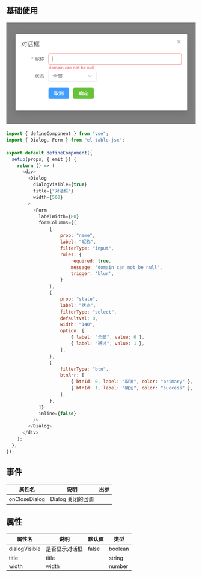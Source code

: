 ## 基础使用

![示例图片](../../../assets/Dialog.png)

```js
import { defineComponent } from "vue";
import { Dialog, Form } from "el-table-jsx";

export default defineComponent({
  setup(props, { emit }) {
    return () => (
      <div>
        <Dialog
          dialogVisible={true}
          title={"对话框"}
          width={500}
        >
          <Form
            labelWidth={80}
            formColumns={[
                {
                    prop: "name",
                    label: "昵称",
                    filterType: "input",
                    rules: {
                        required: true,
                        message: 'domain can not be null',
                        trigger: 'blur',
                    }
                },
                {
                    prop: "state",
                    label: "状态",
                    filterType: "select",
                    defaultVal: 0,
                    width: "140",
                    option: [
                        { label: "全部", value: 0 },
                        { label: "通过", value: 1 },
                    ],
                },
                {
                    filterType: "btn",
                    btnArr: [
                        { btnId: 0, label: "取消", color: "primary" },
                        { btnId: 1, label: "确定", color: "success" },
                    ],
                },
            ]}
            inline={false}
          />
        </Dialog>
      </div>
    );
  },
});

```

## 事件

| 属性名        | 说明              | 出参 |
| ------------- | ----------------- | ---- |
| onCloseDialog | Dialog 关闭的回调 |      |

## 属性

| 属性名        | 说明           | 默认值 | 类型    |
| ------------- | -------------- | ------ | ------- |
| dialogVisible | 是否显示对话框 | false  | boolean |
| title         | title          |        | string  |
| width         | width          |        | number  |